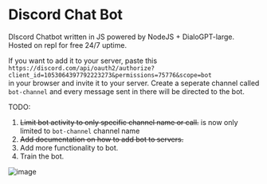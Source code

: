 # Discord Chat Bot
DIscord Chatbot written in JS powered by NodeJS + DialoGPT-large. Hosted on repl for free 24/7 uptime.  
  
If you want to add it to your server, paste this  
`https://discord.com/api/oauth2/authorize?client_id=1053064397792223273&permissions=75776&scope=bot`  
in your browser and invite it to your server. Create a seperate channel called `bot-channel` and every message sent in there will be directed to the bot. 

TODO:
1. ~~Limit bot activity to only specific channel name or call.~~ is now only limited to `bot-channel` channel name
2. ~~Add documentation on how to add bot to servers.~~
3. Add more functionality to bot.
4. Train the bot.

![image](https://user-images.githubusercontent.com/58054670/215863455-92f76c9e-6a51-4364-8f17-4ddb3ba2019a.png)
